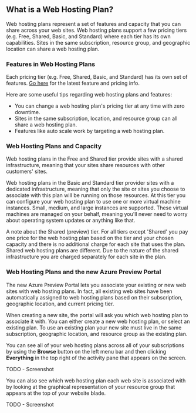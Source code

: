 <properties title="Web hosting plan" pageTitle="Web hosting plan" description="Learn about what Web hosting plans are in Azure." authors="adamab"  />

## What is a Web Hosting Plan? ##

Web hosting plans represent a set of features and capacity that you can share across your web sites.  Web hosting plans support a few pricing tiers (e.g. Free, Shared, Basic, and Standard) where each tier has its own capabilities.  Sites in the same subscription, resource group, and geographic location can share a web hosting plan.

### Features in Web Hosting Plans ###

Each pricing tier (e.g. Free, Shared, Basic, and Standard) has its own set of features.  [Go here](http://go.microsoft.com/fwlink/?LinkID=394421) for the latest feature and pricing info.

Here are some useful tips regarding web hosting plans and features:

- You can change a web hosting plan's pricing tier at any time with zero downtime.
- Sites in the same subscription, location, and resource group can all share a web hosting plan. 
- Features like auto scale work by targeting a web hosting plan.

### Web Hosting Plans and Capacity ###

Web hosting plans in the Free and Shared tier provide sites with a shared infrastructure, meaning that your sites share resources with other customers' sites.  

Web hosting plans in the Basic and Standard tier provider sites with a dedicated infrastructure, meaning that only the site or sites you choose to associate with this plan will be running on those resources.  At this tier you can configure your web hosting plan to use one or more virtual machine instances.  Small, medium, and large instances are supported.  These virtual machines are managed on your behalf, meaning you'll never need to worry about operating system updates or anything like that.  

A note about the Shared (preview) tier.  For all tiers except 'Shared' you pay one price for the web hosting plan  based on the tier and your chosen capacity and there is no additional charge for each site that uses the plan. Shared web hosting plans are different.  Due to the nature of the shared infrastructure you are charged separately for each site in the plan.  

### Web Hosting Plans and the new Azure Preview Portal ###

The new Azure Preview Portal lets you associate your existing or new web sites with web hosting plans.  In fact, all existing web sites have been automatically assigned to web hosting plans based on their subscription, geographic location, and current pricing tier.  

When creating a new site, the portal will ask you which web hosting plan to associate it with.  You can either create a new web hosting plan, or select an existing plan.  To use an existing plan your new site must live in the same subscription, geographic location, and resource group as the existing plan.  

You can see all of your web hosting plans across all of your subscriptions by using the **Browse** button on the left menu bar and then clicking **Everything** in the top right of the activity pane that appears on the screen.

TODO - Screenshot

You can also see which web hosting plan each web site is associated with by looking at the graphical representation of your resource group that appears at the top of your website blade.

TODO - Screenshot